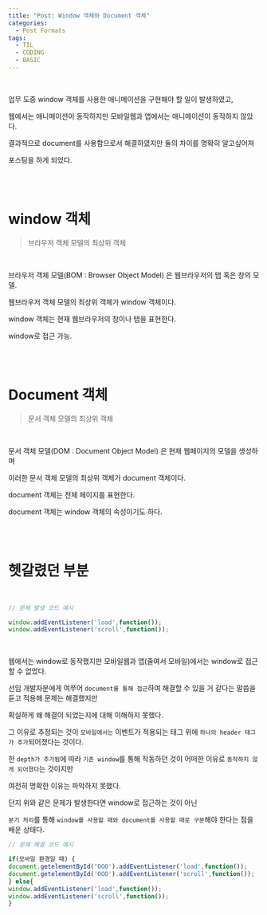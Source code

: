 ```yaml
---
title: "Post: Window 객체와 Document 객체"
categories:
  - Post Formats
tags:
  - TIL
  - CODING
  - BASIC
---
```


<br>

업무 도중 window 객체를 사용한 애니메이션을 구현해야 할 일이 발생하였고,

웹에서는 애니메이션이 동작하지만 모바일웹과 앱에서는 애니메이션이 동작하지 않았다.

결과적으로 document를 사용함으로서 해결하였지만 둘의 차이를 명확히 알고싶어져

포스팅을 하게 되었다.

<br>
<br>

# window 객체

> 브라우저 객체 모델의 최상위 객체

<br>

브라우저 객체 모델(BOM : Browser Object Model) 은 웹브라우저의 탭 혹은 창의 모델.

웹브라우저 객체 모델의 최상위 객체가 window 객체이다.

window 객체는 현재 웹브라우저의 창이나 탭을 표현한다.

window로 접근 가능.


<br>
<br>

# Document 객체

> 문서 객체 모델의 최상위 객체
 
<br>

문서 객체 모델(DOM : Document Object Model) 은 현재 웹페이지의 모델을 생성하며

이러한 문서 객체 모델의 최상위 객체가 document 객체이다.

document 객체는 전체 페이지를 표현한다.

document 객체는 window 객체의 속성이기도 하다.

<br>
<br>

# 헷갈렸던 부분

<br>

```js
// 문제 발생 코드 예시

window.addEventListener('load',function());
window.addEventListener('scroll',function());
```

<br>

웹에서는 window로 동작했지만 모바일웹과 앱(줄여서 모바일)에서는 window로 접근할 수 없었다.

선임 개발자분에게 여쭈어 `document를 통해 접근`하여 해결할 수 있을 거 같다는 말씀을 듣고 적용해 문제는 해결했지만

확실하게 왜 해결이 되었는지에 대해 이해하지 못했다.

그 이유로 추정되는 것이 `모바일에서는` 이벤트가 적용되는 태그 위에 `하나의 header 태그가 추가`되어졌다는 것이다.

한 `depth가 추가됨`에 따라 `기존 window`를 통해 작동하던 것이 어떠한 이유로 `동작하지 않게 되어졌다`는 것이지만

여전히 명확한 이유는 파악하지 못했다.

단지 위와 같은 문제가 발생한다면 window로 접근하는 것이 아닌

`분기 처리`를 통해 `window를 사용할 때와 document를 사용할 때로 구분`해야 한다는 점을 배운 상태다.

```js
// 문제 해결 코드 예시

if(모바일 환경일 때) {
document.getelementById('OOO').addEventListener('load',function());
document.getelementById('OOO').addEventListener('scroll',function());
} else{
window.addEventListener('load',function());
window.addEventListener('scroll',function());
}
```

<br>
















